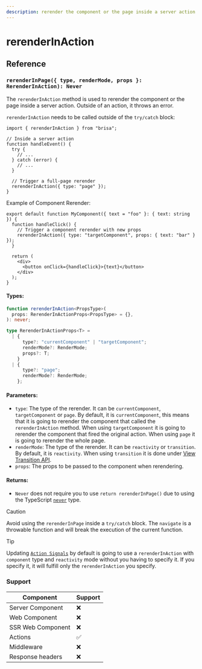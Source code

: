```yaml
---
description: rerender the component or the page inside a server action
---
```


# rerenderInAction

## Reference

### `rerenderInPage({ type, renderMode, props }: RerenderInAction): Never`

The `rerenderInAction` method is used to rerender the component or the page
inside a server action. Outside of an action, it throws an error.

`rerenderInAction` needs to be called outside of the `try/catch` block:

```tsx
import { rerenderInAction } from "brisa";

// Inside a server action
function handleEvent() {
  try {
    // ...
  } catch (error) {
    // ...
  }

  // Trigger a full-page rerender
  rerenderInAction({ type: "page" });
}
```

Example of Component Rerender:

```tsx
export default function MyComponent({ text = "foo" }: { text: string }) {
  function handleClick() {
    // Trigger a component rerender with new props
    rerenderInAction({ type: "targetComponent", props: { text: "bar" } });
  }

  return (
    <div>
      <button onClick={handleClick}>{text}</button>
    </div>
  );
}
```

#### Types:

```ts
function rerenderInAction<PropsType>(
  props: RerenderInActionProps<PropsType> = {},
): never;

type RerenderInActionProps<T> =
  | {
      type?: "currentComponent" | "targetComponent";
      renderMode?: RenderMode;
      props?: T;
    }
  | {
      type?: "page";
      renderMode?: RenderMode;
    };
```

#### Parameters:

- `type`: The type of the rerender. It can be `currentComponent`, `targetComponent` or `page`. By default, it is `currentComponent`, this means that it is going to rerender the component that called the `rerenderInAction` method. When using `targetComponent` it is going to rerender the component that fired the original action. When using `page` it is going to rerender the whole page.
- `renderMode`: The type of the rerender. It can be `reactivity` or `transition`. By default, it is `reactivity`. When using `transition` it is done under [View Transition API](https://developer.mozilla.org/en-US/docs/Web/API/View_Transitions_API).
- `props`: The props to be passed to the component when rerendering.

#### Returns:

- `Never` does not require you to use `return rerenderInPage()` due to using the TypeScript [`never`](https://www.typescriptlang.org/docs/handbook/2/functions.html#never) type.

> [!CAUTION]
>
> Avoid using the `rerenderInPage` inside a `try/catch` block. The `navigate` is a throwable function and will break the execution of the current function.

> [!TIP]
>
> Updating [`Action Signals`](/building-your-application/data-management/server-actions#action-signals) by default is going to use a `rerenderInAction` with `component` type and `reactivity` mode without you having to specify it. If you specify it, it will fulfill only the `rerenderInAction` you specify.

### Support

| Component         | Support |
| ----------------- | ------- |
| Server Component  | ❌      |
| Web Component     | ❌      |
| SSR Web Component | ❌      |
| Actions           | ✅      |
| Middleware        | ❌      |
| Response headers  | ❌      |
